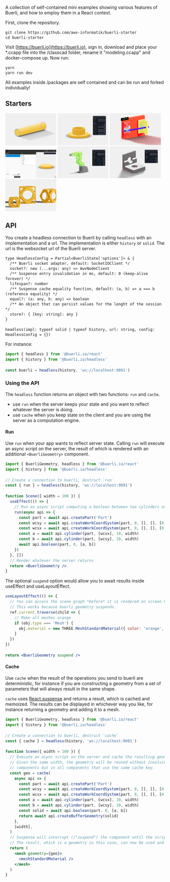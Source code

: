 A collection of self-contained mini examples showing various features of Buerli, and how to employ them in a React context.

First, clone the repository.

```shell
git clone https://github.com/awv-informatik/buerli-starter
cd buerli-starter
```

Visit [https://buerli.io](https://buerli.io), sign in, download and place your *.ccapp file into the /classcad folder, rename it "modeling.ccapp" and docker-compose up. Now run:

```shell
yarn
yarn run dev
```

All examples inside /packages are self contained and can be run and forked individually!

## Starters

<p>
  <a href="https://github.com/awv-informatik/buerli-starter/tree/main/packages/with-history-run"><img width="32%" src="packages/with-history-run/thumbnail.jpg" alt="Demo"/></a>
  <a href="https://github.com/awv-informatik/buerli-starter/tree/main/packages/with-history-cache"><img width="32%" src="packages/with-history-cache/thumbnail.jpg" alt="Demo"/></a>
  <a href="https://github.com/awv-informatik/buerli-starter/tree/main/packages/with-history-cache-as1ac214-jsx"><img width="32%" src="packages/with-history-cache-as1ac214-jsx/thumbnail.jpg" alt="Demo"/></a>
  <a href="https://github.com/awv-informatik/buerli-starter/tree/main/packages/with-history-cache-elfsquad"><img width="32%" src="packages/with-history-cache-elfsquad/thumbnail.jpg" alt="Demo"/></a>
  <a href="https://github.com/awv-informatik/buerli-starter/tree/main/packages/with-history-cache-robot"><img width="32%" src="packages/with-history-cache-robot/thumbnail.jpg" alt="Demo"/></a>
  <a href="https://github.com/awv-informatik/buerli-starter/tree/main/packages/with-solid-cache"><img width="32%" src="packages/with-solid-cache/thumbnail.jpg" alt="Demo"/></a>
  <a href="https://github.com/awv-informatik/buerli-starter/tree/main/packages/with-solid-cache-reuse"><img width="32%" src="packages/with-solid-cache-reuse/thumbnail.jpg" alt="Demo"/></a>
</p>

## API

You create a headless connection to Buerli by calling `headless` with an implementation and a url. The implementation is either `history` or `solid`. The url is the websocket url of the Buerli server.

```tsx
type HeadlessConfig = Partial<BuerliState['options']> & {
  /** Buerli socket adapter, default: SocketIOClient */
  socket?: new (...args: any) => AwvNodeClient
  /** Suspense entry invalidation in ms, default: 0 (keep-alive forever) */
  lifespan?: number
  /** Suspense cache equality function, default: (a, b) => a === b (reference equality) */
  equal?: (a: any, b: any) => boolean
  /** An object that can persist values for the lenght of the session */
  store?: { [key: string]: any }
}

headless(impl: typeof solid | typeof history, url: string, config: HeadlessConfig = {})
```

For instance:

```jsx
import { headless } from '@buerli.io/react'
import { history } from '@buerli.io/headless'

const buerli = headless(history, 'ws://localhost:9091')
```

### Using the API

The `headless` function returns an object with two functions: `run` and `cache`.

- use `run` when the server keeps your state and you want to reflect whatever the server is doing.
- use `cache` when you keep state on the client and you are using the server as a computation engine.

#### Run

Use `run` when your app wants to reflect server state. Calling `run` will execute an async script on the server, the result of which is rendered with an additional `<BuerliGeometry>` component.

```jsx
import { BuerliGeometry, headless } from '@buerli.io/react'
import { history } from '@buerli.io/headless'

// Create a connection to buerli, destruct `run`
const { run } = headless(history, 'ws://localhost:9091')

function Scene({ width = 100 }) {
  useEffect(() => {
    // Run an async script computing a boolean between two cylinders on the server
    run(async api => {
      const part = await api.createPart('Part')
      const wcsy = await api.createWorkCoordSystem(part, 8, [], [], [0, width / 3, 0], [Math.PI / 3, 0, 0])
      const wcsx = await api.createWorkCoordSystem(part, 8, [], [], [0, -width / 5, -width / 8], [0, 0, 0])
      const a = await api.cylinder(part, [wcsx], 10, width)
      const b = await api.cylinder(part, [wcsy], 10, width)
      await api.boolean(part, 0, [a, b])
    })
  }, [])
  // Render whatever the server returns
  return <BuerliGeometry />
}
```

The optional `suspend` option would allow you to await results inside useEffect and useLayoutEffect.

```jsx
useLayoutEffect(() => {
  // You can access the scene graph *before* it is rendered on screen here ...
  // This works because buerli geometry suspends.
  ref.current.traverse(child => {
    // Make all meshes orange
    if (obj.type === 'Mesh') {
      obj.material = new THREE.MeshStandardMaterial({ color: 'orange', roughness: 0.5 })
    }
  })
})

return <BuerliGeometry suspend />
```

#### Cache

Use `cache` when the result of the operations you send to buerli are deterministic, for instance if you are constructing a geometry from a set of parameters that will always result in the same shape.

`cache` uses [React.suspense](https://react.dev/reference/react/Suspense) and returns a result, which is cached and memoized. The results can be displayed in whichever way you like, for instance returning a geometry and adding it to a mesh.

```jsx
import { BuerliGeometry, headless } from '@buerli.io/react'
import { history } from '@buerli.io/headless'

// Create a connection to buerli, destruct `cache`
const { cache } = headless(history, 'ws://localhost:9091')

function Scene({ width = 100 }) {
  // Execute an async script on the server and cache the resulting geometry using "width" as a cache key
  // Given the same width, the geometry will be reused without involving buerli again, not just in this
  // components but in all components that use the same cache key.
  const geo = cache(
    async api => {
      const part = await api.createPart('Part')
      const wcsy = await api.createWorkCoordSystem(part, 8, [], [], [0, width / 3, 0], [Math.PI / 3, 0, 0])
      const wcsx = await api.createWorkCoordSystem(part, 8, [], [], [0, -width / 5, -width / 8], [0, 0, 0])
      const a = await api.cylinder(part, [wcsx], 10, width)
      const b = await api.cylinder(part, [wcsy], 10, width)
      const solid = await api.boolean(part, 0, [a, b])
      return await api.createBufferGeometry(solid)
    },
    [width],
  )
  // Suspense will interrupt (/"suspend") the component until the script is finished
  // The result, which is a geometry in this case, can now be used and displayed directly
  return (
    <mesh geometry={geo}>
      <meshStandardMaterial />
    </mesh>
  )
}
```
